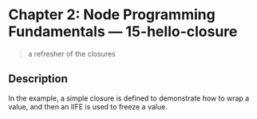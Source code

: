 # Chapter 2: Node Programming Fundamentals &mdash; 15-hello-closure
> a refresher of the closures

## Description
In the example, a simple closure is defined to demonstrate how to wrap a value, and then an IIFE is used to freeze a value.
